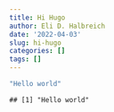 ```yaml
---
title: Hi Hugo
author: Eli D. Halbreich
date: '2022-04-03'
slug: hi-hugo
categories: []
tags: []
---
```


```r
"Hello world"
```

```
## [1] "Hello world"
```

